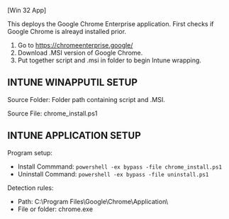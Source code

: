 [Win 32 App]

This deploys the Google Chrome Enterprise application. First checks if Google Chrome is alreayd installed prior.   
1. Go to https://chromeenterprise.google/ 
2. Download .MSI version of Google Chrome. 
3. Put together script and .msi in folder to begin Intune wrapping.

**INTUNE WINAPPUTIL SETUP**
---------------------
Source Folder: Folder path containing script and .MSI. 

Source File: chrome_install.ps1

**INTUNE APPLICATION SETUP**
----------------------------
Program setup:
- Install Commmand: ```powershell -ex bypass -file chrome_install.ps1```
- Uninstall Command: ```powershell -ex bypass -file uninstall.ps1``` 

Detection rules:
- Path: C:\Program Files\Google\Chrome\Application\
- File or folder: chrome.exe




